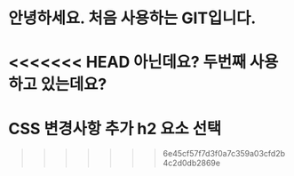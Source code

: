 # 안녕하세요. 처음 사용하는 GIT입니다.
<<<<<<< HEAD
아닌데요? 두번째 사용하고 있는데요?
=======
# CSS 변경사항 추가 h2 요소 선택
>>>>>>> 6e45cf57f7d3f0a7c359a03cfd2b4c2d0db2869e
